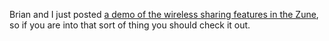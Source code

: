 Brian and I just posted [a demo of the wireless sharing features in the Zune](http://on10.net/Blogs/duncan/sharing-songs-and-pictures-with-the-zune/), so if you are into that sort of thing you should check it out.